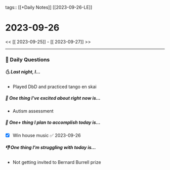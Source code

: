 tags:: [[+Daily Notes]] [[2023-09-26-LE]]

# 2023-09-26

<< [[ 2023-09-25]] - [[ 2023-09-27]] >>

---
### 📅 Daily Questions
##### 🌜 Last night, I...
- Played DbD and practiced tango en skai

##### 🙌 One thing I've excited about right now is...
- Autism assessment

##### 🚀 One+ thing I plan to accomplish today is...
- [x] Win house music ✅ 2023-09-26

##### 👎 One thing I'm struggling with today is...
- Not getting invited to Bernard Burrell prize